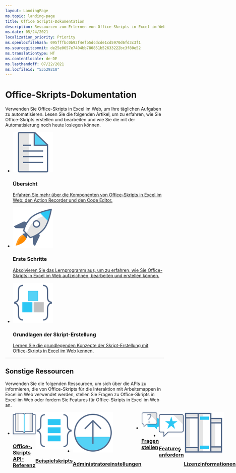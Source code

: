 ```yaml
---
layout: LandingPage
ms.topic: landing-page
title: Office Scripts-Dokumentation
description: Ressourcen zum Erlernen von Office-Skripts in Excel im Web, einschließlich Lernprogrammen, konzeptionellen Artikeln und Codebeispielen.
ms.date: 05/24/2021
localization_priority: Priority
ms.openlocfilehash: 095fffbc0b92f4efb5dcdcde1cd5970d6fd3c3f1
ms.sourcegitcommit: de25e0657e7404bb780851b52633222bc3f80e52
ms.translationtype: HT
ms.contentlocale: de-DE
ms.lasthandoff: 07/22/2021
ms.locfileid: "53529218"
---
```

# <a name="office-scripts-documentation"></a>Office-Skripts-Dokumentation

Verwenden Sie Office-Skripts in Excel im Web, um Ihre täglichen Aufgaben zu automatisieren. Lesen Sie die folgenden Artikel, um zu erfahren, wie Sie Office-Skripts erstellen und bearbeiten und wie Sie die mit der Automatisierung noch heute loslegen können.

<ul class="panelContent cardsF cols cols3">
    <li>
        <div class="cardSize">
            <div class="cardPadding">
                <div class="card">
                    <div class="cardImageOuter">
                        <div class="cardImage">
                            <a href="overview/excel.md" target="_blank"><img src="images/index-landing-page/i_article.svg" alt="Overview" /></a>
                        </div>
                    </div>
                    <div class="cardText">
                        <h3>Übersicht</h3>
                        <p><a href="overview/excel.md">Erfahren Sie mehr über die Komponenten von Office-Skripts in Excel im Web: den Action Recorder und den Code Editor.</a></p>
                    </div>
                </div>
            </div>
        </div>
    </li>
    <li>
        <div class="cardSize">
            <div class="cardPadding">
                <div class="card">
                    <div class="cardImageOuter">
                        <div class="cardImage">
                            <a href="tutorials/excel-tutorial.md" target="_blank"><img src="images/index-landing-page/i_get-started.svg" alt="Getting started" /></a>
                        </div>
                    </div>
                    <div class="cardText">
                        <h3>Erste Schritte</h3>
                        <p><a href="tutorials/excel-tutorial.md">Absolvieren Sie das Lernprogramm aus, um zu erfahren, wie Sie Office-Skripts in Excel im Web aufzeichnen, bearbeiten und erstellen können.</a></p>
                    </div>
                </div>
            </div>
        </div>
    </li>
    <li>
        <div class="cardSize">
            <div class="cardPadding">
                <div class="card">
                    <div class="cardImageOuter">
                        <div class="cardImage">
                            <a href="develop/scripting-fundamentals.md" target="_blank"><img src="images/index-landing-page/i_code-blocks.svg" alt="Scripting fundamentals" /></a>
                        </div>
                    </div>
                    <div class="cardText">
                        <h3>Grundlagen der Skript-Erstellung</h3>
                        <p><a href="develop/scripting-fundamentals.md">Lernen Sie die grundlegenden Konzepte der Skript-Erstellung mit Office-Skripts in Excel im Web kennen.</a></p>
                    </div>
                </div>
            </div>
        </div>
    </li>
</ul>

---

<h2>Sonstige Ressourcen</h2>
<p>Verwenden Sie die folgenden Ressourcen, um sich über die APIs zu informieren, die von Office-Skripts für die Interaktion mit Arbeitsmappen in Excel im Web verwendet werden, stellen Sie Fragen zu Office-Skripts in Excel im Web oder fordern Sie Features für Office-Skripts in Excel im Web an.</p>
<ul class="panelContent cardsF cols cols3" style="display:flex!important;">
    <li>
        <div class="cardSize">
            <div class="cardPadding">
                <div class="card">
                    <div class="cardImageOuter">
                        <div class="cardImage">
                            <a href="/javascript/api/office-scripts/overview" target="_blank"><img src="images/index-landing-page/i_reference.svg" alt="Office Scripts API reference" /></a>
                        </div>
                    </div>
                    <div class="cardText">
                        <a href="/javascript/api/office-scripts/overview" target="_blank"><h3>Office-Skripts<br/>API-Referenz</h3></a>
                    </div>
                </div>
            </div>
        </div>
    </li>
    <li>
        <div class="cardSize">
            <div class="cardPadding">
                <div class="card">
                    <div class="cardImageOuter">
                        <div class="cardImage">
                            <a href="resources/samples/excel-samples.md" target="_blank"><img src="images/index-landing-page/i_code-samples.svg" alt="Sample scripts" /></a>
                        </div>
                    </div>
                    <div class="cardText">
                        <a href="resources/samples/excel-samples.md" target="_blank"><h3>Beispielskripts</h3></a>
                    </div>
                </div>
            </div>
        </div>
    </li>
    <li>
        <div class="cardSize">
            <div class="cardPadding">
                <div class="card">
                    <div class="cardImageOuter">
                        <div class="cardImage">
                            <a href="/microsoft-365/admin/manage/manage-office-scripts-settings" target="_blank"><img src="images/index-landing-page/i_upgrade.svg" alt="Admin settings"/></a>
                        </div>
                    </div>
                    <div class="cardText">
                        <a href="/microsoft-365/admin/manage/manage-office-scripts-settings" target="_blank"><h3>Administratoreinstellungen</h3></a>
                    </div>
                </div>
            </div>
        </div>
    </li>
    <li>
        <div class="cardSize">
            <div class="cardPadding">
                <div class="card">
                    <div class="cardImageOuter">
                        <div class="cardImage">
                            <a href="/answers/topics/office-scripts-excel-dev.html" target="_blank"><img src="images/index-landing-page/i_support.svg" alt="API questions" /></a>
                        </div>
                    </div>
                    <div class="cardText">
                        <a href="/answers/topics/office-scripts-excel-dev.html" target="_blank"><h3>Fragen stellen</h3></a>
                    </div>
                </div>
            </div>
        </div>
    </li>
    <li>
        <div class="cardSize">
            <div class="cardPadding">
                <div class="card">
                    <div class="cardImageOuter">
                        <div class="cardImage">
                            <a href="https://excel.uservoice.com/forums/274580-excel-for-the-web?category_id=143439" target="_blank"><img src="images/index-landing-page/i_feedback.svg" alt="Feature requests" /></a>
                        </div>
                    </div>
                    <div class="cardText">
                        <a href="https://excel.uservoice.com/forums/274580-excel-for-the-web?category_id=143439" target="_blank"><h3>Features anfordern</h3></a>
                    </div>
                </div>
            </div>
        </div>
    </li>
    <li>
        <div class="cardSize">
            <div class="cardPadding">
                <div class="card">
                    <div class="cardImageOuter">
                        <div class="cardImage">
                            <a href="https://github.com/OfficeDev/office-scripts-docs/blob/master/licensing-information.md" target="_blank"><img src="images/index-landing-page/i_library.svg" alt="Licensing information" /></a>
                        </div>
                    </div>
                    <div class="cardText">
                        <a href="https://github.com/OfficeDev/office-scripts-docs/blob/master/licensing-information.md" target="_blank"><h3>Lizenzinformationen</h3></a>
                    </div>
                </div>
            </div>
        </div>
    </li>
</ul>
